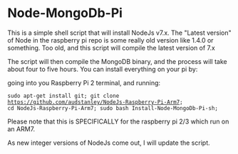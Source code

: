 # Node-MongoDb-Pi
This is a simple shell script that will install NodeJs v7.x.  The "Latest version" of Node in the raspberry pi repo is some really old version like 1.4.0 or something. Too old, and this script will compile the latest version of 7.x<p>
The script will then compile the MongoDB binary, and the process will take about four to five hours.
You can install everything on your pi by:<p>
going into you Raspberry Pi 2 terminal, and running: <p>
 <code>sudo apt-get install git;
git clone https://github.com/audstanley/NodeJs-Raspberry-Pi-Arm7;
cd NodeJs-Raspberry-Pi-Arm7;
sudo bash Install-Node-MongoDb-Pi-sh; </code><p> 

Please note that this is SPECIFICALLY for the raspberry pi 2/3 which run on an ARM7.

As new integer versions of NodeJs come out, I will update the script.

